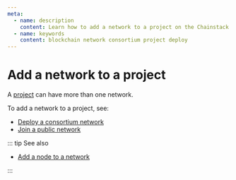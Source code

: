 ```yaml
---
meta:
  - name: description
    content: Learn how to add a network to a project on the Chainstack managed blockchain services.
  - name: keywords
    content: blockchain network consortium project deploy
---
```


# Add a network to a project

A [project](/glossary/project) can have more than one network.

To add a network to a project, see:

* [Deploy a consortium network](/platform/deploy-a-consortium-network)
* [Join a public network](/platform/join-a-public-network)

::: tip See also

* [Add a node to a network](/platform/add-a-node-to-a-network)

:::
